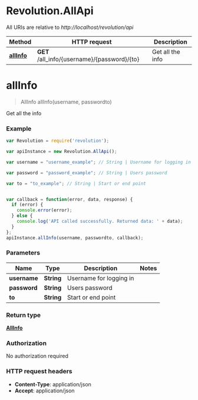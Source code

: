 # Revolution.AllApi

All URIs are relative to *http://localhost/revolution/api*

Method | HTTP request | Description
------------- | ------------- | -------------
[**allInfo**](AllApi.md#allInfo) | **GET** /all_info/{username}/{password}/{to} | Get all the info


<a name="allInfo"></a>
# **allInfo**
> AllInfo allInfo(username, passwordto)

Get all the info

### Example
```javascript
var Revolution = require('revolution');

var apiInstance = new Revolution.AllApi();

var username = "username_example"; // String | Username for logging in 

var password = "password_example"; // String | Users password

var to = "to_example"; // String | Start or end point


var callback = function(error, data, response) {
  if (error) {
    console.error(error);
  } else {
    console.log('API called successfully. Returned data: ' + data);
  }
};
apiInstance.allInfo(username, passwordto, callback);
```

### Parameters

Name | Type | Description  | Notes
------------- | ------------- | ------------- | -------------
 **username** | **String**| Username for logging in  | 
 **password** | **String**| Users password | 
 **to** | **String**| Start or end point | 

### Return type

[**AllInfo**](AllInfo.md)

### Authorization

No authorization required

### HTTP request headers

 - **Content-Type**: application/json
 - **Accept**: application/json

